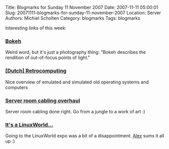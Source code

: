 Title: Blogmarks for Sunday 11 November 2007
Date: 2007-11-11 05:00:01
Slug: 20071111-blogmarks-for-sunday-11-november-2007
Location: Server
Authors: Michiel Scholten
Category: blogmarks
Tags: blogmarks

<p>Interesting links of this week:</p>
<h3><a href="http://www.kenrockwell.com/tech/bokeh.htm">Bokeh</a></h3>
<p>Weird word, but it's just a photography thing: "Bokeh describes the rendition of out-of-focus points of light."</p>
<h3><a href="http://www.xs4all.nl/~gjcl/hcc2003.html">[Dutch] Retrocomputing</a></h3>
<p>Nice overview of emulated and simulated old operating systems and computers</p>
<h3><a href="http://www.news.com/2300-1010_3-6211253.html?tag=ne.gall.rbcs">Server room cabling overhaul</a></h3>
<p>Server room cabling done right. Go from a jungle to a work of art :)</p>
<h3><a href="http://www.alextreme.org/drupal/?q=node/532">It's a LinuxWorld...</a></h3>
<p>Going to the LinuxWorld expo was a bit of a disappointment. <a href="http://alextreme.org/">Alex</a> sums it all up :)</p>
